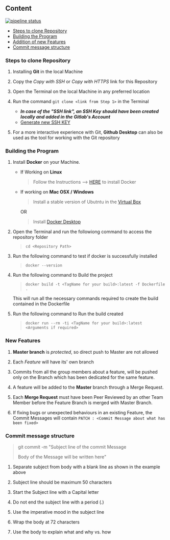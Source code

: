 ## Content

[![pipeline status](https://git.chalmers.se/courses/dit638/students/group_01/badges/master/pipeline.svg)](https://git.chalmers.se/courses/dit638/students/group_01/-/commits/master)

*   [Steps to clone Repository](#steps-to-clone-repository)
*   [Building the Program](#building-the-program)
*   [Addition of new Features](#addition-of-new-features)
*   [Commit message structure](#commit-message-structure)



### Steps to clone Repository

1.  Installing **Git** in the local Machine

2.  Copy the *Copy with SSH* or *Copy with HTTPS* link for this Repository

3.  Open the Terminal on the local Machine in any preferred location

4.  Run the command `git clone <link from Step 1>` in the Terminal
    *  **_In case of the "SSH link", an SSH Key should have been created locally and added in the Gitlab's Account_**
    *   [Generate new SSH KEY](https://git.chalmers.se/help/ssh/README#generating-a-new-ssh-key-pair)

5.  For a more interactive experience with Git, **Github Desktop** can also be used as the tool for working with the Git repository

### Building the Program

1.  Install **Docker** on your Machine.
    *   If Working on **Linux**
        >   Follow the Instructions --> [HERE](https://docs.docker.com/install/linux/docker-ce/ubuntu/) to install Docker        
    *   If working on **Mac OSX / Windows**
        >   Install a stable version of Ubutntu in the [Virtual Box](https://tecadmin.net/install-ubuntu-on-virtualbox/)

        OR
        >   Install [Docker Desktop](https://www.docker.com/get-started)  
        
2.  Open the Terminal and run the followiong command to access the repository folder
    >   `cd <Repository Path>`

3.  Run the following command to test if docker is successfully installed
    >    `docker --version`

4.  Run the following command to Build the project
    >   `docker build -t <TagName for your build>:latest -f Dockerfile .`

    This will run all the necessary commands required to create the build contained in the Dockerfile

5.  Run the following command to Run the build created
    >   `docker run --rm -ti <TagName for your build>:latest <Arguments if required>`


### New Features

1.  **Master branch** is _protected_, so direct push to Master are not allowed

2.  Each *Feature* will have its' own branch

3.  Commits from all the group members about a feature, will be pushed only on the Branch which has been dedicated for the same feature.

4.  A feature will be added to the **Master** branch through a Merge Request.

5.  Each **Merge Request** must have been Peer Reviewed by an other Team Member before the Feature Branch is merged with Master Branch.

6.  If fixing bugs or unexpected behaviours in an existing Feature, the Commit Messages will contain `PATCH : <Commit Message about what has been fixed>`


### Commit message structure

>   git commit -m "Subject line of the commit Message      
>   
>   Body of the Message will be written here"

1.  Separate subject from body with a blank line as shown in the example above

2.  Subject line should be maximum 50 characters

3.  Start the Subject line with a Capital letter

4.  Do not end the subject line with a period (.)

5.  Use the imperative mood in the subject line

6.  Wrap the body at 72 characters

7.  Use the body to explain what and why vs. how
